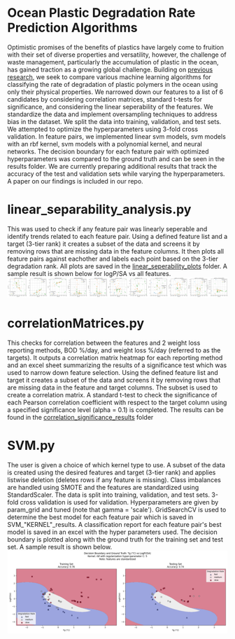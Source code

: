 # Ocean Plastic Degradation Rate Prediction Algorithms
 Optimistic promises of the benefits of plastics have largely come to fruition with their set of diverse properties and versatility, however, the challenge of waste management, particularly the accumulation of plastic in the ocean, has gained traction as a growing global challenge. Building on [previous research](https://www.nature.com/articles/s41467-020-14538-z), we seek to compare various machine learning algorithms for classifying the rate of degradation of plastic polymers in the ocean using only their physical properties. We narrowed down our features to a list of 6 candidates by considering correlation matrices, standard t-tests for significance, and considering the linear seperability of the features. We standardize the data and implement oversampling techniques to address bias in the dataset. We split the data into training, validation, and test sets. We attempted to optimize the hyperparameters using 3-fold cross validation. In feature pairs, we implemented linear svm models, svm models with an rbf kernel, svm models with a polynomial kernel, and neural networks. The decision boundary for each feature pair with optimized hyperparameters was compared to the ground truth and can be seen in the results folder. We are currently preparing additional results that track the accuracy of the test and validation sets while varying the hyperparameters. A paper on our findings is included in our repo.

# linear_separability_analysis.py
This was used to check if any feature pair was linearly seperable and identify trends related to each feature pair. Using a defined feature list and a target (3-tier rank) it creates a subset of the data and screens it by removing rows that are missing data in the feature columns. It then plots all feature pairs against eachother and labels each point based on the 3-tier degradation rank. All plots are saved in the [linear_seperability_plots](https://github.com/andrewalbano/Ocean-Plastic-Degradation-Prediction/tree/main/linear_separability_plots) folder. A sample result is shown below for logP/SA vs all features.
<img src="linear_separability_plots\linear_separability_plot_LogPSA_vs_features.png" alt="sample result" />

# correlationMatrices.py
This checks for correlation between the features and 2 weight loss reporting methods, BOD %/day, and weight loss %/day (referred to as the targets). It outputs a correlation matrix heatmap for each reporting method and an excel sheet summarizing the results of a significance test which was used to narrow down feature selection. Using the defined feature list and target it creates a subset of the data and screens it by removing rows that are missing data in the feature and target columns. The subset is used to create a correlation matrix. A standard t-test to check the significance of each Pearson correlation coefficient with respect to the target column using a specified significance level (alpha = 0.1) is completed. The results can be found in the [correlation_significance_results](https://github.com/andrewalbano/Ocean-Plastic-Degradation-Prediction/tree/main/correlation_significance_results) folder 

# SVM.py
The user is given a choice of which kernel type to use. A subset of the data is created using the desired features and target (3-tier rank) and applies listwise deletion (deletes rows if any feature is missing). Class imbalances are handled using SMOTE and the features are standardized using StandardScaler. The data is split into training, validation, and test sets. 3-fold cross validation is used for validation. Hyperparameters are given by param_grid and tuned (note that gamma = 'scale'). GridSearchCV is used to determine the best model for each feature pair which is saved in SVM_"KERNEL"_results. A classification report for each feature pair's best model is saved in an excel with the hyper parameters used. The decision boundary is plotted along with the ground truth for the training set and test set. A sample result is shown below.
<img src="SVM_rbf_results\SVM_rbf_plot_Tg_vs_LogPSA.png" alt="sample result" />
